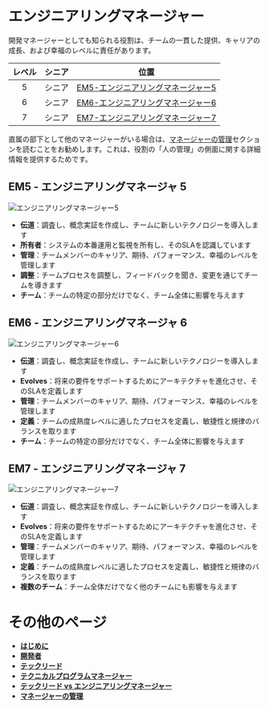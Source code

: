 # エンジニアリングマネージャー

開発マネージャーとしても知られる役割は、チームの一貫した提供、キャリアの成長、および幸福のレベルに責任があります。

|レベル|シニア|位置|
|:---:|:---:|:---:|
|5|シニア|[EM5-エンジニアリングマネージャー5](#em5---エンジニアリングマネージャ-5)|
|6|シニア|[EM6-エンジニアリングマネージャー6](#em6---エンジニアリングマネージャ-6)|
|7|シニア|[EM7-エンジニアリングマネージャー7](#em7---エンジニアリングマネージャ-7)|

直属の部下として他のマネージャーがいる場合は、[マネージャーの管理](Managing-Managers.md)セクションを読むことをお勧めします。これは、役割の「人の管理」の側面に関する詳細情報を提供するためです。

## EM5 - エンジニアリングマネージャ 5

![エンジニアリングマネージャー5](/charts/engineeringmanager-5.png)

* **伝道**：調査し、概念実証を作成し、チームに新しいテクノロジーを導入します
* **所有者**：システムの本番運用と監視を所有し、そのSLAを認識しています
* **管理**：チームメンバーのキャリア、期待、パフォーマンス、幸福のレベルを管理します
* **調整**：チームプロセスを調整し、フィードバックを聞き、変更を通じてチームを導きます
* **チーム**：チームの特定の部分だけでなく、チーム全体に影響を与えます

## EM6 - エンジニアリングマネージャ 6

![エンジニアリングマネージャー6](/charts/engineeringmanager-6.png)

* **伝道**：調査し、概念実証を作成し、チームに新しいテクノロジーを導入します
* **Evolves**：将来の要件をサポートするためにアーキテクチャを進化させ、そのSLAを定義します
* **管理**：チームメンバーのキャリア、期待、パフォーマンス、幸福のレベルを管理します
* **定義**：チームの成熟度レベルに適したプロセスを定義し、敏捷性と規律のバランスを取ります
* **チーム**：チームの特定の部分だけでなく、チーム全体に影響を与えます

## EM7 - エンジニアリングマネージャ 7

![エンジニアリングマネージャー7](/charts/engineeringmanager-7.png)

* **伝道**：調査し、概念実証を作成し、チームに新しいテクノロジーを導入します
* **Evolves**：将来の要件をサポートするためにアーキテクチャを進化させ、そのSLAを定義します
* **管理**：チームメンバーのキャリア、期待、パフォーマンス、幸福のレベルを管理します
* **定義**：チームの成熟度レベルに適したプロセスを定義し、敏捷性と規律のバランスを取ります
* **複数のチーム**：チーム全体だけでなく他のチームにも影響を与えます

# その他のページ

* [**はじめに**](README.md)
* [**開発者**](Developer.md)
* [**テックリード**](TechLead.md)
* [**テクニカルプログラムマネージャー**](TechnicalProgramManager.md)
* [**テックリード vs エンジニアリングマネージャー**](TechLead-EngineeringManager.md)
* [**マネージャーの管理**](Managing-Managers.md)
